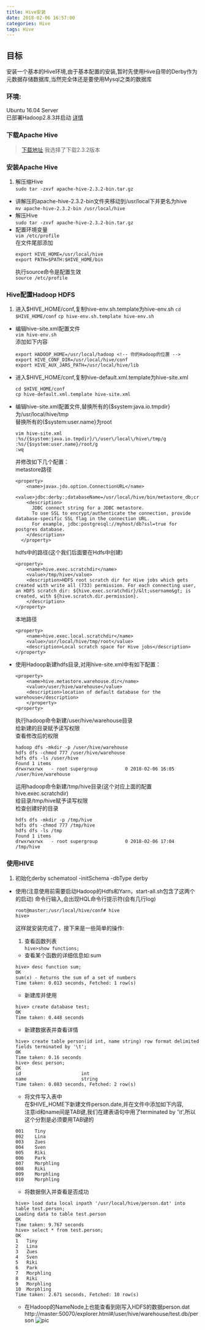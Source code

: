 ```yaml
---
title: Hive安装
date: 2018-02-06 16:57:00
categories: Hive
tags: Hive
---
```


## 目标
安装一个基本的Hive环境,由于基本配置的安装,暂时先使用Hive自带的Derby作为元数据存储数据库,当然完全体还是要使用Mysql之类的数据库

### 环境:
Ubuntu 16.04 Server  
已部署Hadoop2.8.3并启动
[详情](http://wincher.cn)

### 下载Apache Hive
>[下载地址](http://hive.apache.org/downloads.html)
我选择了下载2.3.2版本

### 安装Apache Hive
1. 解压缩Hive  
    `sudo tar -zxvf apache-hive-2.3.2-bin.tar.gz`
- 讲解压的apache-hive-2.3.2-bin文件夹移动到/usr/local下并更名为hive</br>
    `mv apache-hive-2.3.2-bin /usr/local/hive`
- 解压Hive  
    `sudo tar -zxvf apache-hive-2.3.2-bin.tar.gz`
- 配置环境变量  
    `vim /etc/profile`  
    在文件尾部添加  
    ```
    export HIVE_HOME=/usr/local/hive
    export PATH=$PATH:$HIVE_HOME/bin
    ```
    执行source命令是配置生效  
    `source /etc/profile`

### Hive配置Hadoop HDFS
1. 进入$HIVE_HOME/conf,复制hive-env.sh.template为hive-env.sh
    `cd $HIVE_HOME/conf`
    `cp hive-env.sh.template hive-env.sh`
- 编辑hive-site.xml配置文件  
    `vim hive-env.sh`  
    添加如下内容
    ```
    export HADOOP_HOME=/usr/local/hadoop <!-- 你的Hadoop的位置 -->
    export HIVE_CONF_DIR=/usr/local/hive/conf
    export HIVE_AUX_JARS_PATH=/usr/local/hive/lib
    ```
- 进入$HIVE_HOME/conf,复制hive-default.xml.template为hive-site.xml
    ```
    cd $HIVE_HOME/conf  
    cp hive-default.xml.template hive-site.xml
    ```
- 编辑hive-site.xml配置文件,替换所有的{$system:java.io.tmpdir}为/usr/local/hive/tmp  
    替换所有的{$system:user.name}为root
    ```
    vim hive-site.xml
    :%s/{$system:java.io.tmpdir}/\/user\/local\/hive\/tmp/g
    :%s/{$system:user.name}/root/g
    :wq
    ```
    并修改如下几个配置：  
    metastore路径
    ```
    <property>
        <name>javax.jdo.option.ConnectionURL</name>
        <value>jdbc:derby:;databaseName=/usr/local/hive/bin/metastore_db;create=true</value>
        <description>
          JDBC connect string for a JDBC metastore.
          To use SSL to encrypt/authenticate the connection, provide database-specific SSL flag in the connection URL.
          For example, jdbc:postgresql://myhost/db?ssl=true for postgres database.
        </description>
      </property>
    ```  
    hdfs中的路径(这个我们后面要在Hdfs中创建)
    ```
    <property>
        <name>hive.exec.scratchdir</name>
        <value>/tmp/hive</value>
        <description>HDFS root scratch dir for Hive jobs which gets created with write all (733) permission. For each connecting user, an HDFS scratch dir: ${hive.exec.scratchdir}/&lt;username&gt; is created, with ${hive.scratch.dir.permission}.
        </description>
    </property>
    ```  
    本地路径
    ```
    <property>
        <name>hive.exec.local.scratchdir</name>
        <value>/usr/local/hive/tmp/root</value>
        <description>Local scratch space for Hive jobs</description>
    </property>
    ```

- 使用Hadoop新建hdfs目录,对用hive-site.xml中有如下配置：
    ```
    <property>
        <name>hive.metastore.warehouse.dir</name>
        <value>/user/hive/warehouse</value>
        <description>location of default database for the warehouse</description>
        </property>
    <property>
    ```
    执行hadoop命令新建/user/hive/warehouse目录  
    给新建的目录赋予读写权限  
    查看修改后的权限  
    ```  
    hadoop dfs -mkdir -p /user/hive/warehouse
    hdfs dfs -chmod 777 /user/hive/warehouse
    hdfs dfs -ls /user/hive
    Found 1 items
    drwxrwxrwx   - root supergroup          0 2018-02-06 16:05 /user/hive/warehouse
    ```  
    运用hadoop命令新建/tmp/hive目录(这个对应上面的配置hive.exec.scratchdir)  
    给目录/tmp/hive赋予读写权限  
    检查创建好的目录  
    ```
    hdfs dfs -mkdir -p /tmp/hive  
    hdfs dfs -chmod 777 /tmp/hive
    hdfs dfs -ls /tmp
    Found 1 items
    drwxrwxrwx   - root supergroup          0 2018-02-06 17:04 /tmp/hive
    ```

### 使用HIVE
1. 初始化derby
    schematool -initSchema -dbType derby
- 使用(注意使用前需要启动Hadoop的Hdfs和Yarn，start-all.sh包含了这两个的启动)
    命令行输入,会出现HQL命令行提示符(会有几行log)
    ```
    root@master:/usr/local/hive/conf# hive
    hive>
    ```
    这样就安装完成了，接下来是一些简单的操作:
    1. 查看函数列表  
    `hive>show functions;`
    - 查看某个函数的详细信息如:sum
    ```
    hive> desc function sum;
    OK
    sum(x) - Returns the sum of a set of numbers
    Time taken: 0.013 seconds, Fetched: 1 row(s)
    ```
    - 新建库并使用  
    ```
    hive> create database test;
    OK
    Time taken: 0.448 seconds
    ```
    - 新建数据表并查看详情  
    ```
    hive> create table person(id int, name string) row format delimited fields terminated by '\t';
    OK
    Time taken: 0.16 seconds
    hive> desc person;
    OK
    id                  	int
    name                	string
    Time taken: 0.083 seconds, Fetched: 2 row(s)
    ```
    - 将文件写入表中  
    在$HIVE_HOME下新建文件person.date,并在文件中添加如下内容,  
    注意id和name间是TAB键,我们在建表语句中用了terminated by '\t',所以这个分割是必须要用TAB键的

    ```
    001    Tiny
    002    Lina
    003    Zues
    004    Sven
    005    Riki
    006    Park
    007    Morphling
    008    Riki
    009    Morphling
    010    Morphling
    ```
    - 将数据倒入并查看是否成功
    ```
    hive> load data local inpath '/usr/local/hive/person.dat' into table test.person;
    Loading data to table test.person
    OK
    Time taken: 9.767 seconds
    hive> select * from test.person;
    OK
    1	Tiny
    2	Lina
    3	Zues
    4	Sven
    5	Riki
    6	Park
    7	Morphling
    8	Riki
    9	Morphling
    10	Morphling
    Time taken: 2.671 seconds, Fetched: 10 row(s)
    ```
    - 在Hadoop的NameNode上也能查看到刚写入HDFS的数据person.dat  
    http://master:50070/explorer.html#/user/hive/warehouse/test.db/person
    ![pic](ScreenShot20180206at163905.png)
